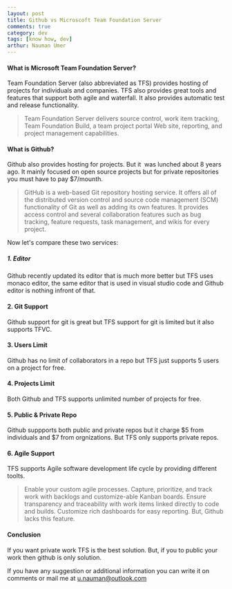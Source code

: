 ```yaml
---
layout: post
title: Github vs Microscoft Team Foundation Server
comments: true
category: dev
tags: [know how, dev]
arthur: Nauman Umer
---
```


#### What is Microsoft Team Foundation Server?
Team Foundation Server (also abbreviated as TFS) provides hosting of projects for individuals and companies. TFS also provides great tools and features that support both agile and waterfall. It also provides automatic test and release functionality.

> Team Foundation Server delivers source control, work item tracking, Team Foundation Build, a team project portal Web site, reporting, and project management capabilities.

#### What is Github?
Github also provides hosting for projects. But it  was lunched about 8 years ago. It mainly focused on open source projects but for private repositories you must have to pay $7/mounth.

> GitHub is a web-based Git repository hosting service. It offers all of the distributed version control and source code management (SCM) functionality of Git as well as adding its own features. It provides access control and several collaboration features such as bug tracking, feature requests, task management, and wikis for every project.

Now let's compare these two services:

##### 1. Editor
Github recently updated its editor that is much more better but TFS uses monaco editor, the same editor that is used in visual studio code and Github editor is nothing infront of that.

#### 2. Git Support
Github support for git is great but TFS support for git is limited but it also supports TFVC.

#### 3. Users Limit
Github has no limit of collaborators in a repo but TFS just supports 5 users on a project for free.

#### 4. Projects Limit
Both Github and TFS supports unlimited number of projects for free.

#### 5. Public & Private Repo
Github suppports both public and private repos but it charge $5 from individuals and $7 from orgnizations. But TFS only supports private repos.

#### 6. Agile Support
TFS supports Agile software development life cycle by providing different toolts.
> Enable your custom agile processes. Capture, prioritize, and track work with backlogs and customize-able Kanban boards. Ensure transparency and traceability with work items linked directly to code and builds. Customize rich dashboards for easy reporting.
But, Github lacks this feature.

#### Conclusion
If you want private work TFS is the best solution. But, if you to public your work then github is only solution.

If you have any suggestion or additional information you can write it on comments or mail me at <u.nauman@outlook.com>
